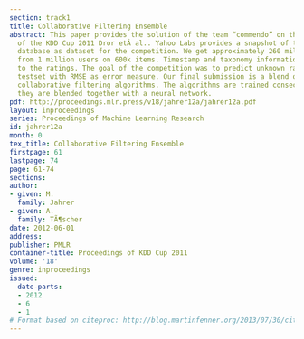 ```yaml
---
section: track1
title: Collaborative Filtering Ensemble
abstract: This paper provides the solution of the team “commendo” on the Track1 dataset
  of the KDD Cup 2011 Dror etÂ al.. Yahoo Labs provides a snapshot of their music-rating
  database as dataset for the competition. We get approximately 260 million ratings
  from 1 million users on 600k items. Timestamp and taxonomy information are added
  to the ratings. The goal of the competition was to predict unknown ratings on a
  testset with RMSE as error measure. Our final submission is a blend of different
  collaborative filtering algorithms. The algorithms are trained consecutively and
  they are blended together with a neural network.
pdf: http://proceedings.mlr.press/v18/jahrer12a/jahrer12a.pdf
layout: inproceedings
series: Proceedings of Machine Learning Research
id: jahrer12a
month: 0
tex_title: Collaborative Filtering Ensemble
firstpage: 61
lastpage: 74
page: 61-74
sections: 
author:
- given: M.
  family: Jahrer
- given: A.
  family: TÃ¶scher
date: 2012-06-01
address: 
publisher: PMLR
container-title: Proceedings of KDD Cup 2011
volume: '18'
genre: inproceedings
issued:
  date-parts:
  - 2012
  - 6
  - 1
# Format based on citeproc: http://blog.martinfenner.org/2013/07/30/citeproc-yaml-for-bibliographies/
---
```

